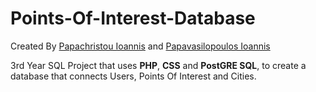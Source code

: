 # Points-Of-Interest-Database  
Created By [Papachristou Ioannis](https://github.com/dit18146) and [Papavasilopoulos Ioannis](https://github.com/yiannnnis)  

3rd Year SQL Project that uses **PHP**, **CSS** and **PostGRE SQL**, to create a database that connects Users, Points Of Interest and Cities.
